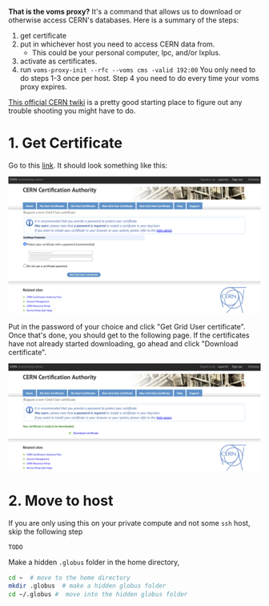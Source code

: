 **That is the voms proxy?**
It's a command that allows us to download or otherwise access CERN's databases. 
Here is a summary of the steps:
1. get certificate
2. put in whichever host you need to access CERN data from.
	* This could be your personal computer, lpc, and/or lxplus.
3. activate as certificates.
4. run `voms-proxy-init --rfc --voms cms -valid 192:00`
You only need to do steps 1-3 once per host.
Step 4 you need to do every time your voms proxy expires.

[This official CERN twiki](https://twiki.cern.ch/twiki/bin/view/CMSPublic/WorkBookStartingGrid) is a pretty good starting place to figure out any trouble shooting you might have to do.

# 1. Get Certificate

Go to this [link](https://ca.cern.ch/ca/user/Request.aspx?template=ee2user).
It should look something like this:

![](img/grid_cert_link.jpeg)

Put in the password of your choice and click "Get Grid User certificate".
Once that's done, you should get to the following page.
If the certificates have not already started downloading, go ahead and click "Download certificate".

![](AD478269-7C84-42DD-94B5-C5DD990C587A.jpeg)

# 2. Move to host

If you are only using this on your private compute and not some `ssh` host, skip the following step

```
TODO
```

Make a hidden `.globus` folder in the home directory,

```sh
cd ~  # move to the home directory
mkdir .globus  # make a hidden globus folder
cd ~/.globus #  move into the hidden globus folder
```

